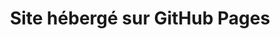 <h1 style="text-align: center">Site hébergé sur <a style="text-decoration:none" href="https://deuspride.github.io/portfolio.github.io/">GitHub Pages</a></h1>
